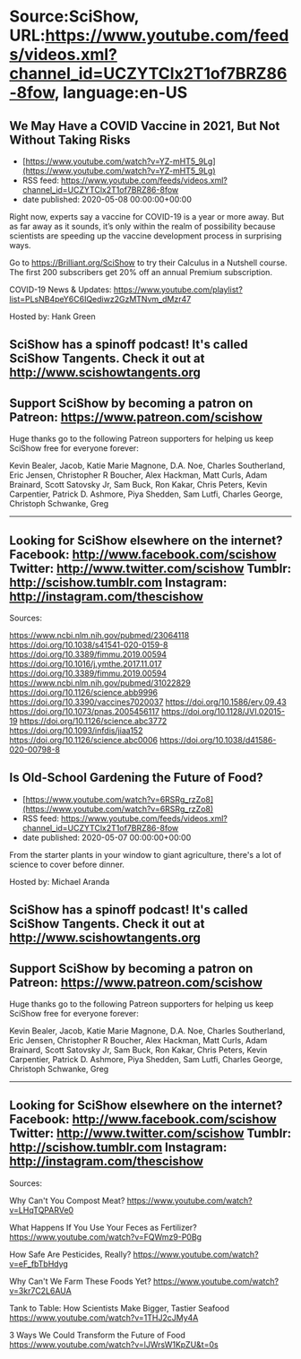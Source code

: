 # Source:SciShow, URL:https://www.youtube.com/feeds/videos.xml?channel_id=UCZYTClx2T1of7BRZ86-8fow, language:en-US

## We May Have a COVID Vaccine in 2021, But Not Without Taking Risks
 - [https://www.youtube.com/watch?v=YZ-mHT5_9Lg](https://www.youtube.com/watch?v=YZ-mHT5_9Lg)
 - RSS feed: https://www.youtube.com/feeds/videos.xml?channel_id=UCZYTClx2T1of7BRZ86-8fow
 - date published: 2020-05-08 00:00:00+00:00

Right now, experts say a vaccine for COVID-19 is a year or more away. But as far away as it sounds, it’s only within the realm of possibility because scientists are speeding up the vaccine development process in surprising ways. 

Go to https://Brilliant.org/SciShow to try their Calculus in a Nutshell course. The first 200 subscribers get 20% off an annual Premium subscription.

COVID-19 News & Updates: https://www.youtube.com/playlist?list=PLsNB4peY6C6IQediwz2GzMTNvm_dMzr47

Hosted by: Hank Green

SciShow has a spinoff podcast! It's called SciShow Tangents. Check it out at http://www.scishowtangents.org
----------
Support SciShow by becoming a patron on Patreon: https://www.patreon.com/scishow
----------
Huge thanks go to the following Patreon supporters for helping us keep SciShow free for everyone forever:

Kevin Bealer, Jacob, Katie Marie Magnone, D.A. Noe, Charles Southerland, Eric Jensen, Christopher R Boucher, Alex Hackman, Matt Curls, Adam Brainard, Scott Satovsky Jr, Sam Buck, Ron Kakar, Chris Peters, Kevin Carpentier, Patrick D. Ashmore, Piya Shedden, Sam Lutfi, Charles George, Christoph Schwanke, Greg

----------
Looking for SciShow elsewhere on the internet?
Facebook: http://www.facebook.com/scishow
Twitter: http://www.twitter.com/scishow
Tumblr: http://scishow.tumblr.com
Instagram: http://instagram.com/thescishow
----------
Sources:

https://www.ncbi.nlm.nih.gov/pubmed/23064118
https://doi.org/10.1038/s41541-020-0159-8
https://doi.org/10.3389/fimmu.2019.00594
https://doi.org/10.1016/j.ymthe.2017.11.017
https://doi.org/10.3389/fimmu.2019.00594
https://www.ncbi.nlm.nih.gov/pubmed/31022829
https://doi.org/10.1126/science.abb9996
https://doi.org/10.3390/vaccines7020037
https://doi.org/10.1586/erv.09.43
https://doi.org/10.1073/pnas.2005456117
https://doi.org/10.1128/JVI.02015-19
https://doi.org/10.1126/science.abc3772
https://doi.org/10.1093/infdis/jiaa152
https://doi.org/10.1126/science.abc0006
https://doi.org/10.1038/d41586-020-00798-8

## Is Old-School Gardening the Future of Food?
 - [https://www.youtube.com/watch?v=6RSRg_rzZo8](https://www.youtube.com/watch?v=6RSRg_rzZo8)
 - RSS feed: https://www.youtube.com/feeds/videos.xml?channel_id=UCZYTClx2T1of7BRZ86-8fow
 - date published: 2020-05-07 00:00:00+00:00

From the starter plants in your window to giant agriculture, there's a lot of science to cover before dinner.

Hosted by: Michael Aranda

SciShow has a spinoff podcast! It's called SciShow Tangents. Check it out at http://www.scishowtangents.org
----------
Support SciShow by becoming a patron on Patreon: https://www.patreon.com/scishow
----------
Huge thanks go to the following Patreon supporters for helping us keep SciShow free for everyone forever:

Kevin Bealer, Jacob, Katie Marie Magnone, D.A. Noe, Charles Southerland, Eric Jensen, Christopher R Boucher, Alex Hackman, Matt Curls, Adam Brainard, Scott Satovsky Jr, Sam Buck, Ron Kakar, Chris Peters, Kevin Carpentier, Patrick D. Ashmore, Piya Shedden, Sam Lutfi, Charles George, Christoph Schwanke, Greg

----------
Looking for SciShow elsewhere on the internet?
Facebook: http://www.facebook.com/scishow
Twitter: http://www.twitter.com/scishow
Tumblr: http://scishow.tumblr.com
Instagram: http://instagram.com/thescishow
----------
Sources:

Why Can't You Compost Meat? 
https://www.youtube.com/watch?v=LHqTQPARVe0 

What Happens If You Use Your Feces as Fertilizer? 
https://www.youtube.com/watch?v=FQWmz9-P0Bg

How Safe Are Pesticides, Really?
https://www.youtube.com/watch?v=eF_fbTbHdyg

Why Can't We Farm These Foods Yet?
https://www.youtube.com/watch?v=3kr7C2L6AUA

Tank to Table: How Scientists Make Bigger, Tastier Seafood 
https://www.youtube.com/watch?v=1THJ2cJMy4A

3 Ways We Could Transform the Future of Food 
https://www.youtube.com/watch?v=lJWrsW1KpZU&t=0s

